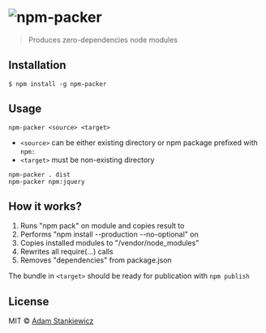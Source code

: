 # ![npm-packer](http://imgh.us/npm-packer_1.svg)

> Produces zero-dependencies node modules

## Installation

```
$ npm install -g npm-packer
```

## Usage

```
npm-packer <source> <target>
```

- `<source>` can be either existing directory or npm package prefixed with `npm:`
- `<target>` must be non-existing directory

```
npm-packer . dist
npm-packer npm:jquery
```

## How it works?

1. Runs "npm pack" on <source> module and copies result to <target>
2. Performs "npm install --production --no-optional" on <target>
3. Copies installed modules to "<target>/vendor/node_modules"
4. Rewrites all require(...) calls
5. Removes "dependencies" from package.json

The bundle in `<target>` should be ready for publication with `npm publish`

## License

MIT © [Adam Stankiewicz](https://sheerun.net)
